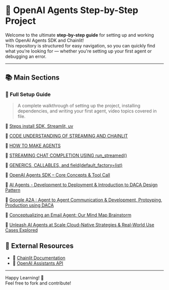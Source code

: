 
# 🌟 OpenAI Agents Step-by-Step Project

Welcome to the ultimate **step-by-step guide** for setting up and working with OpenAI Agents SDK and Chainlit!  
This repository is structured for easy navigation, so you can quickly find what you're looking for — whether you're setting up your first agent or debugging an error.


---

## 📚 Main Sections

### 📘 Full Setup Guide
> A complete walkthrough of setting up the project, installing dependencies, and writing your first agent, video topics covered in file.


🔗 [Steps install SDK, Streamlit, uv](https://github.com/jawaidali735/openai-agents-guide/blob/main/docs%2C%20notes%2C%20steps/README.md)

🔗 [CODE UNDERSTANDING OF STREAMING AND CHAINLIT](https://github.com/jawaidali735/openai-agents-guide/blob/main/docs%2C%20notes%2C%20steps/CODE-UNDERSTANDING-OF-STREAMING-AND-CHAINLIT.md)

🔗 [HOW TO MAKE AGENTS](https://github.com/jawaidali735/openai-agents-guide/blob/main/docs%2C%20notes%2C%20steps/HOW-TO-MAKE-AGENTS.md)

🔗 [STREAMING CHAT COMPLETION USING run_streamed()](https://github.com/jawaidali735/openai-agents-guide/blob/main/docs%2C%20notes%2C%20steps/STREAMING-CHAT-COMPLETION-USING-RUN_STREAMED%28%29.md)

🔗 [GENERICS, CALLABLES, and field(default_factory=list)](https://github.com/jawaidali735/openai-agents-guide/blob/main/docs%2C%20notes%2C%20steps/GENARICS%2C%20CALLABLES%2C%20field%28default_factory%3Dlist%29.md)

🔗 [OpenAI Agents SDK – Core Concepts & Tool Call](docs%2C%20notes%2C%20steps/OpenAI-Agents-SDK%2C%20Core-Concepts%2C%20Agent-Loop%2C%20Tool-Call.md)

🔗 [AI Agents - Development to Deployment & Introduction to DACA Design Pattern](docs%2C%20notes%2C%20steps/AI%20Agents%20--%20Development%20to%20Deployment%20%26%20Introduction%20to%20DACA%20Design%20Pattern.markdown)

🔗 [Google A2A : Agent to Agent Communication & Development, Protoyping, Production using DACA](docs%2C%20notes%2C%20steps/Google%20A2A%20%3A%20Agent%20to%20Agent%20Communication%20%26%20Development%2C%20Prototyping%2C%20Production%20using%20DACA.markdown)

🔗 [Conceptualizing an Email Agent: Our Mind Map Brainstorm](docs%2C%20notes%2C%20steps/Conceptualizing%20an%20Email%20Agent%3A%20Our%20Mind%20Map%20Brainstorm.markdown)

🔗 [Unleash AI Agents at Scale Cloud-Native Strategies & Real-World Use Cases Explored](docs%2C%20notes%2C%20steps/Unleash%20AI%20Agents%20at%20Scale%3A%20Cloud-Native%20Strategies%20%26%20Real-World%20Use%20Cases%20Explored.markdown)




## 📎 External Resources

- 🧪 [Chainlit Documentation](https://docs.chainlit.io)
- 🤖 [OpenAI Assistants API](https://platform.openai.com/docs/assistants)

---

Happy Learning! 🚀  
Feel free to fork and contribute!
